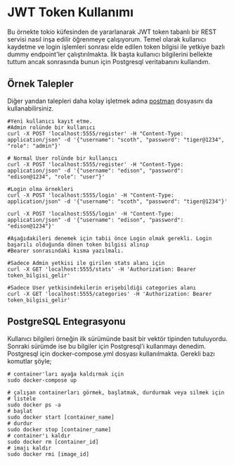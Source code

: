 # JWT Token Kullanımı

Bu örnekte tokio küfesinden de yararlanarak JWT token tabanlı bir REST servisi nasıl inşa edilir öğrenmeye çalışıyorum. Temel olarak kullanıcı kaydetme ve login işlemleri sonrası elde edilen token bilgisi ile yetkiye bazlı dummy endpoint'ler çalıştırılmakta. İlk başta kullanıcı bilgilerini bellekte tuttum ancak sonrasında bunun için Postgresql veritabanını kullandım.

## Örnek Talepler

Diğer yandan talepleri daha kolay işletmek adına [postman](Rust%20Jwt%20Tutorial.postman_collection.json) dosyasını da kullanabilirsiniz.

```shell
#Yeni kullanıcı kayıt etme.
#Admin rolünde bir kullanıcı
curl -X POST 'localhost:5555/register' -H "Content-Type: application/json" -d '{"username": "scoth", "password": "tiger@1234", "role": "admin"}'

# Normal User rolünde bir kullanıcı
curl -X POST 'localhost:5555/register' -H "Content-Type: application/json" -d '{"username": "edison", "password": "edison@1234", "role": "user"}'

#Login olma örnekleri
curl -X POST 'localhost:5555/login' -H "Content-Type: application/json" -d '{"username": "scoth", "password": "tiger@1234"}'

curl -X POST 'localhost:5555/login' -H "Content-Type: application/json" -d '{"username": "edison", "password": "edison@1234"}'

#Aşağıdakileri denemek için tabii önce Login olmak gerekli. Login başarılı olduğunda dönen token bilgisi alınıp
#Bearer sonrasındaki kısma yazılmalı.

#Sadece Admin yetkisi ile girilen stats alanı için
curl -X GET 'localhost:5555/stats' -H 'Authorization: Bearer token_bilgisi_gelir'

#Sadece User yetkisindekilerin erişebildiği categories alanı
curl -X GET 'localhost:5555/categories' -H 'Authorization: Bearer token_bilgisi_gelir'
```

## PostgreSQL Entegrasyonu

Kullanıcı bilgileri örneğin ilk sürümünde basit bir vektör tipinden tutuluyordu. Sonraki sürümde ise bu bilgiler için Postgresql'i kullanmayı denedim. Postgresql için docker-compose.yml dosyası kullanılmakta. Gerekli bazı komutlar şöyle;

```shell
# container'ları ayağa kaldırmak için
sudo docker-compose up

# çalışan containerları görmek, başlatmak, durdurmak veya silmek için
# listele
sudo docker ps -a
# başlat
sudo docker start [container_name]
# durdur
sudo docker stop [container_name]
# container'ı kaldır
sudo docker rm [container_id]
# imajı kaldır
sudo docker rmi [image_id]
```